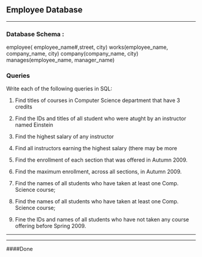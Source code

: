 Employee Database
-----------
-----------

### Database Schema :

  employee( employee_name#,street, city)
  works(employee_name, company_name, city)
  company(company_name, city)
  manages(employee_name, manager_name)


### Queries

Write each of the following queries in SQL:

1. Find titles of courses in Computer Science department that have 3 credits

2. Find the IDs and titles of all student who were atught by an instructor named Einstein

3. Find the highest salary of any instructor

4. Find all instructors earning the highest salary (there may be more

5. Find the enrollment of each section that was offered in Autumn 2009.

6. Find the maximum enrollment, across all sections, in Autumn 2009.

7. Find the names of all students who have taken at least one Comp. Science course;

8. Find the names of all students who have taken at least one Comp. Science course;

9. Fine the IDs and names of all students who have not taken any course offering before Spring 2009.

--------
--------
####Done

